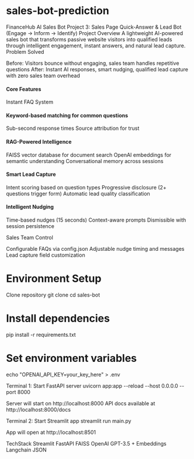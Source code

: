 # sales-bot-prediction
FinanceHub AI Sales Bot
Project 3: Sales Page Quick-Answer & Lead Bot (Engage → Inform → Identify)
Project Overview
A lightweight AI-powered sales bot that transforms passive website visitors into qualified leads through intelligent engagement, instant answers, and natural lead capture.
Problem Solved

Before: Visitors bounce without engaging, sales team handles repetitive questions
After: Instant AI responses, smart nudging, qualified lead capture with zero sales team overhead

#### Core Features
Instant FAQ System

#### Keyword-based matching for common questions
Sub-second response times
Source attribution for trust

#### RAG-Powered Intelligence

FAISS vector database for document search
OpenAI embeddings for semantic understanding
Conversational memory across sessions

#### Smart Lead Capture

Intent scoring based on question types
Progressive disclosure (2+ questions trigger form)
Automatic lead quality classification

#### Intelligent Nudging

Time-based nudges (15 seconds)
Context-aware prompts
Dismissible with session persistence

Sales Team Control

Configurable FAQs via config.json
Adjustable nudge timing and messages
Lead capture field customization


# Environment Setup
Clone repository
git clone <repo-url>
cd sales-bot

# Install dependencies  
pip install -r requirements.txt

# Set environment variables
echo "OPENAI_API_KEY=your_key_here" > .env

Terminal 1: Start FastAPI server
uvicorn app:app --reload --host 0.0.0.0 --port 8000

Server will start on http://localhost:8000
API docs available at http://localhost:8000/docs

Terminal 2: Start Streamlit app
streamlit run main.py

App will open at http://localhost:8501

TechStack
Streamlit
FastAPI
FAISS
OpenAI GPT-3.5 + Embeddings
Langchain
JSON